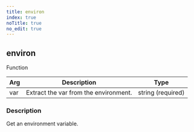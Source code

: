 ```yaml
---
title: environ
index: true
noTitle: true
no_edit: true
---
```




<div class="vql_item"></div>


## environ
<span class='vql_type pull-right page-header'>Function</span>



<div class="vqlargs"></div>

Arg | Description | Type
----|-------------|-----
var|Extract the var from the environment.|string (required)

### Description

Get an environment variable.


